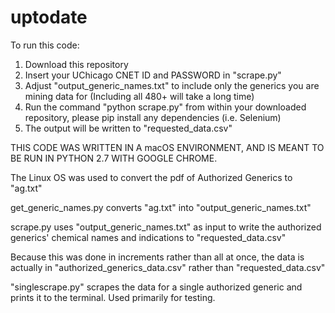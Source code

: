 # uptodate

To run this code:
  1. Download this repository
  2. Insert your UChicago CNET ID and PASSWORD in "scrape.py"
  3. Adjust "output_generic_names.txt" to include only the generics you are mining data for (Including all 480+ will take a long time)
  4. Run the command "python scrape.py" from within your downloaded repository, please pip install any dependencies (i.e. Selenium)
  5. The output will be written to "requested_data.csv"

THIS CODE WAS WRITTEN IN A macOS ENVIRONMENT, AND IS MEANT TO BE RUN IN PYTHON 2.7 WITH GOOGLE CHROME.

The Linux OS was used to convert the pdf of Authorized Generics to "ag.txt"

get_generic_names.py converts "ag.txt" into "output_generic_names.txt"

scrape.py uses "output_generic_names.txt" as input to write the authorized generics' chemical names and indications to "requested_data.csv"

Because this was done in increments rather than all at once, the data is actually in "authorized_generics_data.csv" rather than "requested_data.csv"

"singlescrape.py" scrapes the data for a single authorized generic and prints it to the terminal. Used primarily for testing.
